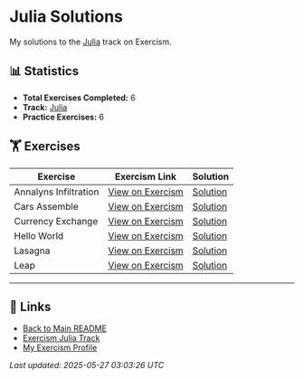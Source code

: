 # Julia Solutions

My solutions to the [Julia](https://exercism.org/tracks/julia) track on Exercism.

## 📊 Statistics

- **Total Exercises Completed:** 6
- **Track:** [Julia](https://exercism.org/tracks/julia)
- **Practice Exercises:** 6

## 🏋️ Exercises

| Exercise | Exercism Link | Solution |
|----------|---------------|----------|
| Annalyns Infiltration | [View on Exercism](https://exercism.org/tracks/julia/exercises/annalyns-infiltration) | [Solution](annalyns-infiltration/README.md) |
| Cars Assemble | [View on Exercism](https://exercism.org/tracks/julia/exercises/cars-assemble) | [Solution](cars-assemble/README.md) |
| Currency Exchange | [View on Exercism](https://exercism.org/tracks/julia/exercises/currency-exchange) | [Solution](currency-exchange/README.md) |
| Hello World | [View on Exercism](https://exercism.org/tracks/julia/exercises/hello-world) | [Solution](hello-world/README.md) |
| Lasagna | [View on Exercism](https://exercism.org/tracks/julia/exercises/lasagna) | [Solution](lasagna/README.md) |
| Leap | [View on Exercism](https://exercism.org/tracks/julia/exercises/leap) | [Solution](leap/README.md) |

---

## 🔗 Links

- [Back to Main README](../README.md)
- [Exercism Julia Track](https://exercism.org/tracks/julia)
- [My Exercism Profile](https://exercism.org/profiles/princemuel)

*Last updated: 2025-05-27 03:03:26 UTC*
